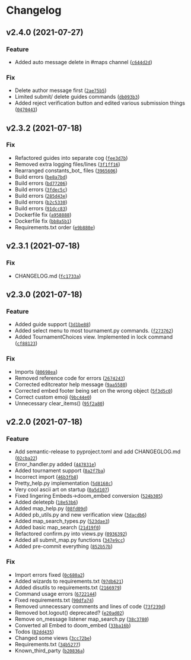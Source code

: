 # Changelog

<!--next-version-placeholder-->

## v2.4.0 (2021-07-27)
### Feature
* Added auto message delete in #maps channel ([`c644d2d`](https://github.com/tylovejoy/doombot/commit/c644d2d00fc3520dea9ee9f948a765adfeb38edd))

### Fix
* Delete author message first ([`2ae75b5`](https://github.com/tylovejoy/doombot/commit/2ae75b5358822346c279c4e050741099f2aa625a))
* Limited submit/ delete guides commands ([`db093b3`](https://github.com/tylovejoy/doombot/commit/db093b31654fd122d5838a80c50b8bec42d0b482))
* Added reject verification button and edited various submission things ([`0470443`](https://github.com/tylovejoy/doombot/commit/0470443a79da59a17270bfb8ff8b657ba58043b1))

## v2.3.2 (2021-07-18)
### Fix
* Refactored guides into separate cog ([`fee3d7b`](https://github.com/tylovejoy/doombot/commit/fee3d7b812370d57d4f8256868604fc5d85efd9a))
* Removed extra logging files/lines ([`3f1ff16`](https://github.com/tylovejoy/doombot/commit/3f1ff16ebdcb77671d819d3d77289fa28a03fa9c))
* Rearranged constants_bot_ files ([`3965606`](https://github.com/tylovejoy/doombot/commit/3965606287e2568eb3be1db87ea00527f8f7e7e1))
* Build errors ([`be8a7bd`](https://github.com/tylovejoy/doombot/commit/be8a7bd3d94e78199eb48e0a1ef6bf5da8dc27c1))
* Build errors ([`bd77206`](https://github.com/tylovejoy/doombot/commit/bd772064a4aea9e67f2f8d50e358cba04f43cc6b))
* Build errors ([`3fdec5c`](https://github.com/tylovejoy/doombot/commit/3fdec5ced13fffa44a13013d55fdcdb1d8ade01a))
* Build errors ([`285d43e`](https://github.com/tylovejoy/doombot/commit/285d43e5f2e2b26f6740de25abc82d1dd4249fae))
* Build errors ([`b2c5330`](https://github.com/tylovejoy/doombot/commit/b2c53305cf8aa4339f70933d2598fedd0846e2be))
* Build errors ([`91dcc83`](https://github.com/tylovejoy/doombot/commit/91dcc8380314c5287d1c9359b29893e59c3e5511))
* Dockerfile fix ([`a958888`](https://github.com/tylovejoy/doombot/commit/a9588880c5b5f390e6df4db9afc8973e841f6e57))
* Dockerfile fix ([`bb8a5b1`](https://github.com/tylovejoy/doombot/commit/bb8a5b17c467f14e955e6582c2b12d132ad55c8c))
* Requirements.txt order ([`e9b880e`](https://github.com/tylovejoy/doombot/commit/e9b880e45f0b02244e960c5f5ac06fee3a6d439b))

## v2.3.1 (2021-07-18)
### Fix
* CHANGELOG.md ([`fc1733a`](https://github.com/tylovejoy/doombot/commit/fc1733a29599383cb79584c25a1a82b4c8fe19a2))

## v2.3.0 (2021-07-18)
### Feature
* Added guide support ([`3d1be88`](https://github.com/tylovejoy/doombot/commit/3d1be880c98c0fb36bd34cd5a51502c07163fe53))
* Added select menu to most tournament.py commands. ([`f273762`](https://github.com/tylovejoy/doombot/commit/f273762a9a5d9e9ccbb6478c0cbe7ddcc8f964cc))
* Added TournamentChoices view. Implemented in lock command ([`cf88123`](https://github.com/tylovejoy/doombot/commit/cf881233d3f490da4fc9c827555cbc0dd1546962))

### Fix
* Imports ([`80698ea`](https://github.com/tylovejoy/doombot/commit/80698ea7f0e4f86b0753c45f583f61aa75db5b5a))
* Removed reference code for errors ([`2674243`](https://github.com/tylovejoy/doombot/commit/2674243bcd08c91b287a440d18d3d0cecf31873b))
* Corrected editcreator help message ([`9aa5580`](https://github.com/tylovejoy/doombot/commit/9aa5580b3a5e12a69c2a861836a7a00ffc26d7df))
* Corrected embed footer being set on the wrong object ([`5f3d5c0`](https://github.com/tylovejoy/doombot/commit/5f3d5c0127baf5676d98e51109f67fdb86f50a9d))
* Correct custom emoji ([`9bc44e0`](https://github.com/tylovejoy/doombot/commit/9bc44e06a7dcee85c90b649d7412016683530b77))
* Unnecessary clear_items() ([`95f2a80`](https://github.com/tylovejoy/doombot/commit/95f2a80eb0c144b22ffa3fca2a02cfd0308272ec))

## v2.2.0 (2021-07-18)
### Feature
* Add semantic-release to pyproject.toml and add CHANGEGLOG.md ([`02cba22`](https://github.com/tylovejoy/doombot/commit/02cba2264f5187429b634eb4de432a65fe748464))
* Error_handler.py added ([`447831e`](https://github.com/tylovejoy/doombot/commit/447831e5d92ec946ee4d263fbe409da417697dc3))
* Added tournament support ([`8a2f7ba`](https://github.com/tylovejoy/doombot/commit/8a2f7ba8ed38ecd2a667b2c6a36055249c8f32b2))
* Incorrect import ([`46b3fb8`](https://github.com/tylovejoy/doombot/commit/46b3fb8a3126373bd50ee0aabad7bb0a6f1a6aba))
* Pretty_help.py implementation ([`5d8168c`](https://github.com/tylovejoy/doombot/commit/5d8168c26640e7ca226aa15cd424c244408e2eff))
* Very cool ascii art on startup ([`0a5d107`](https://github.com/tylovejoy/doombot/commit/0a5d10782a98ae07af0c6e07c46631658df2699d))
* Fixed lingering Embeds->doom_embed conversion ([`524b305`](https://github.com/tylovejoy/doombot/commit/524b305a63a9973101421e86ae9d6aa3b225f1c6))
* Added deletepb ([`18e53b6`](https://github.com/tylovejoy/doombot/commit/18e53b6e402114a41ad3d7da2ac9eaf988b81e41))
* Added map_help.py ([`08fd09d`](https://github.com/tylovejoy/doombot/commit/08fd09d17227aa7a8d92480d17531268a450dfa0))
* Added pb_utils.py and new verification view ([`3dacdb6`](https://github.com/tylovejoy/doombot/commit/3dacdb6fcb5474edda42f229520a2fd3c88dfc42))
* Added map_search_types.py ([`523dae3`](https://github.com/tylovejoy/doombot/commit/523dae3ce80ca505ee626e1c26adfa825c52b625))
* Added basic map_search ([`21d19f0`](https://github.com/tylovejoy/doombot/commit/21d19f05c1a0658ec01304ef932f9ae7e78732bd))
* Refactored confirm.py into views.py ([`0936392`](https://github.com/tylovejoy/doombot/commit/09363923f6d82745fdb6093ff9ec50c7991f6309))
* Added all submit_map.py functions ([`347e9cc`](https://github.com/tylovejoy/doombot/commit/347e9ccd323366935e421084366114a521bdc131))
* Added pre-commit everything ([`852b57b`](https://github.com/tylovejoy/doombot/commit/852b57b755ffffc8ae5f63d565fa914b8bbabcd8))

### Fix
* Import errors fixed ([`0c680a2`](https://github.com/tylovejoy/doombot/commit/0c680a2abeab81a5a47a05e0a72d579fb24792b4))
* Added wizards to requirements.txt ([`97db621`](https://github.com/tylovejoy/doombot/commit/97db6211a79c6fc19f0f706ef76dea17fa1ba47e))
* Added disutils to requirements.txt ([`2166979`](https://github.com/tylovejoy/doombot/commit/21669795ade3389fdde6d20a829393fc888978f3))
* Command usage errors ([`6722144`](https://github.com/tylovejoy/doombot/commit/6722144a89a8cea608981e6d741e25025e9c72aa))
* Fixed requirements.txt ([`90dfa74`](https://github.com/tylovejoy/doombot/commit/90dfa7451c529010d08b744de0f9bc7486253ee7))
* Removed unnecessary comments and lines of code ([`73f239d`](https://github.com/tylovejoy/doombot/commit/73f239de27d33f58bba34de096c189ccb60494be))
* Removed bot.logout() deprecated? ([`e20ad02`](https://github.com/tylovejoy/doombot/commit/e20ad022efe5e6a64cfdf7cd787457432ebcba12))
* Remove on_message listener map_search.py ([`38c3780`](https://github.com/tylovejoy/doombot/commit/38c37804d5cbb8b0156fc69ece948fd66697934e))
* Converted all Embed to doom_embed ([`33ba16b`](https://github.com/tylovejoy/doombot/commit/33ba16b611e719c956421162d820e88f7277d39f))
* Todos ([`82dd435`](https://github.com/tylovejoy/doombot/commit/82dd4355f3bcc23e23a90a05c0f8d512a05e4f79))
* Changed some views ([`3cc72be`](https://github.com/tylovejoy/doombot/commit/3cc72bee7aaf3ba0779bce9d7e2732e6123cb5a0))
* Requirements.txt ([`34b5277`](https://github.com/tylovejoy/doombot/commit/34b52776222c4db787906993a028fe5525a380da))
* Known_third_party ([`b20836a`](https://github.com/tylovejoy/doombot/commit/b20836af3ca959f54d974fe38c97eecfa274c8ca))
